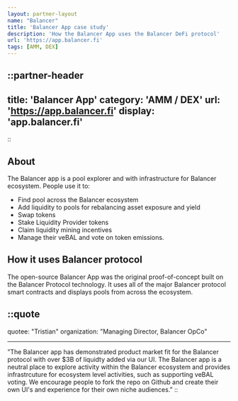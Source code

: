 ```yaml
---
layout: partner-layout
name: "Balancer"
title: 'Balancer App case study'
description: 'How the Balancer App uses the Balancer DeFi protocol'
url: 'https://app.balancer.fi'
tags: [AMM, DEX]
---
```


::partner-header
---

title: 'Balancer App'
category: 'AMM / DEX'
url: 'https://app.balancer.fi'
display: 'app.balancer.fi'
---

::

## About

The Balancer app is a pool explorer and with infrastructure for Balancer ecosystem. People use it&nbsp;to:

- Find pool across the Balancer ecosystem
- Add liquidity to pools for rebalancing asset exposure and yield
- Swap tokens
- Stake Liquidity Provider tokens
- Claim liquidity mining incentives
- Manage their veBAL and vote on token emissions.

## How it uses Balancer protocol

The open-source Balancer App was the original proof-of-concept built on the Balancer Protocol technology. It uses all of the major Balancer protocol smart contracts and displays pools from across the ecosystem.

::quote
---

quotee: "Tristian"
organization: "Managing Director, Balancer OpCo"

---
”The Balancer app has demonstrated product market fit for the Balancer protocol with over $3B of liquidty added via our UI. The Balancer app is a neutral place to explore activity within the Balancer ecosystem and provides infrastrcuture for ecosystem level activities, such as supporting veBAL voting. We encourage people to fork the repo on Github and create their own UI's and experience for their own niche audiences.”
::
